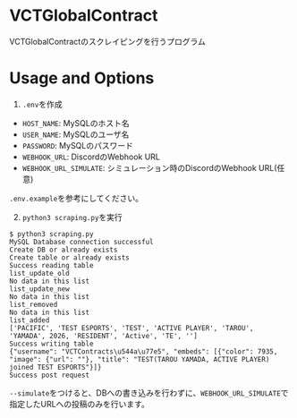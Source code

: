 # VCTGlobalContract
VCTGlobalContractのスクレイピングを行うプログラム

# Usage and Options
1. `.env`を作成
- `HOST_NAME`: MySQLのホスト名
- `USER_NAME`: MySQLのユーザ名
- `PASSWORD`: MySQLのパスワード
- `WEBHOOK_URL`: DiscordのWebhook URL
- `WEBHOOK_URL_SIMULATE`: シミュレーション時のDiscordのWebhook URL(任意)

`.env.example`を参考にしてください。

2. `python3 scraping.py`を実行
```
$ python3 scraping.py
MySQL Database connection successful
Create DB or already exists
Create table or already exists
Success reading table
list_update_old
No data in this list
list_update_new
No data in this list
list_removed
No data in this list
list_added
['PACIFIC', 'TEST ESPORTS', 'TEST', 'ACTIVE PLAYER', 'TAROU', 'YAMADA', 2026, 'RESIDENT', 'Active', 'TE', '']
Success writing table
{"username": "VCTContracts\u544a\u77e5", "embeds": [{"color": 7935, "image": {"url": ""}, "title": "TEST(TAROU YAMADA, ACTIVE PLAYER) joined TEST ESPORTS"}]}
Success post request
```

`--simulate`をつけると、DBへの書き込みを行わずに、`WEBHOOK_URL_SIMULATE`で指定したURLへの投稿のみを行います。
